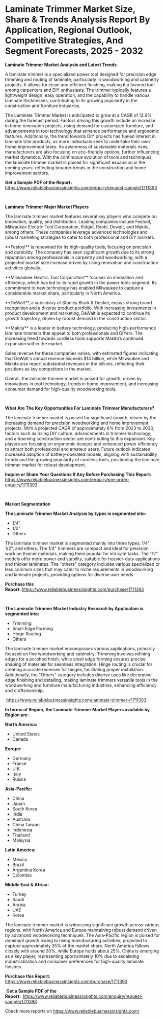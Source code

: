 <p><h1>Laminate Trimmer Market Size, Share & Trends Analysis Report By Application, Regional Outlook, Competitive Strategies, And Segment Forecasts, 2025 - 2032</h1></p><p><strong>Laminate Trimmer Market Analysis and Latest Trends</strong></p>
<p><p>A laminate trimmer is a specialized power tool designed for precision edge trimming and routing of laminate, particularly in woodworking and cabinetry projects. It allows for clean and efficient finishing, making it a favored tool among carpenters and DIY enthusiasts. The trimmer typically features a lightweight design, easy operation, and the capability to handle various laminate thicknesses, contributing to its growing popularity in the construction and furniture industries.</p><p>The Laminate Trimmer Market is anticipated to grow at a CAGR of 12.6% during the forecast period. Factors driving this growth include an increase in home renovation projects, rising demand for customized furniture, and advancements in tool technology that enhance performance and ergonomic features. Additionally, the trend towards DIY projects has fueled interest in laminate trim products, as more individuals seek to undertake their own home improvement tasks. As awareness of sustainable materials rises, manufacturers are also focusing on eco-friendly options, further influencing market dynamics. With the continuous evolution of tools and techniques, the laminate trimmer market is poised for significant expansion in the coming years, reflecting broader trends in the construction and home improvement sectors.</p></p>
<p><strong>Get a Sample PDF of the Report:&nbsp;</strong> <a href="https://www.reliablebusinessinsights.com/enquiry/request-sample/1711393?utm_campaign=3288&utm_medium=2&utm_source=Github&utm_content=ia&utm_term=27032025&utm_id=laminate-trimmer">https://www.reliablebusinessinsights.com/enquiry/request-sample/1711393</a></p>
<p>&nbsp;</p>
<p><strong>Laminate Trimmer Major Market Players</strong></p>
<p><p>The laminate trimmer market features several key players who compete on innovation, quality, and distribution. Leading companies include Festool, Milwaukee Electric Tool Corporation, Ridgid, Ryobi, Dewalt, and Makita, among others. These companies leverage advanced technologies and robust marketing strategies to cater to both professional and DIY markets.</p><p>**Festool** is renowned for its high-quality tools, focusing on precision and durability. The company has seen significant growth due to its strong reputation among professionals in carpentry and woodworking, with a projected market size increase driven by rising renovation and construction activities globally.</p><p>**Milwaukee Electric Tool Corporation** focuses on innovation and efficiency, which has led to its rapid growth in the power tools segment. Its commitment to new technology has enabled Milwaukee to capture a considerable market share, particularly in North America.</p><p>**DeWalt**, a subsidiary of Stanley Black & Decker, enjoys strong brand recognition and a diverse product portfolio. With increasing investments in product development and marketing, DeWalt is expected to continue its growth trajectory, driven by robust demand in the construction sector.</p><p>**Makita** is a leader in battery technology, producing high-performance laminate trimmers that appeal to both professionals and DIYers. The increasing trend towards cordless tools supports Makita’s continued expansion within the market.</p><p>Sales revenue for these companies varies, with estimated figures indicating that DeWalt's annual revenue exceeds $14 billion, while Milwaukee and Makita also report substantial revenues in the billions, reflecting their positions as key competitors in the market.</p><p>Overall, the laminate trimmer market is poised for growth, driven by innovations in tool technology, trends in home improvement, and increasing consumer demand for high-quality woodworking tools.</p></p>
<p>&nbsp;</p>
<p><strong>What Are The Key Opportunities For Laminate Trimmer Manufacturers?</strong></p>
<p><p>The laminate trimmer market is poised for significant growth, driven by the increasing demand for precision woodworking and home improvement projects. With a projected CAGR of approximately 6% from 2023 to 2030, factors such as rising DIY culture, advancements in trimmer technology, and a booming construction sector are contributing to this expansion. Key players are focusing on ergonomic designs and enhanced power efficiency to attract both professional and amateur users. Future outlook indicates increased adoption of battery-operated models, aligning with sustainability trends and the growing popularity of cordless tools, positioning the laminate trimmer market for robust development.</p></p>
<p><strong>Inquire or Share Your Questions If Any Before Purchasing This Report:</strong> <a href="https://www.reliablebusinessinsights.com/enquiry/pre-order-enquiry/1711393?utm_campaign=3288&utm_medium=2&utm_source=Github&utm_content=ia&utm_term=27032025&utm_id=laminate-trimmer">https://www.reliablebusinessinsights.com/enquiry/pre-order-enquiry/1711393</a></p>
<p>&nbsp;</p>
<p><strong>Market Segmentation</strong></p>
<p><strong>The Laminate Trimmer Market Analysis by types is segmented into:</strong></p>
<p><ul><li>1/4"</li><li>1/2"</li><li>Others</li></ul></p>
<p><p>The laminate trimmer market is segmented mainly into three types: 1/4", 1/2", and others. The 1/4" trimmers are compact and ideal for precision work on thinner materials, making them popular for intricate tasks. The 1/2" models offer more power and stability, suitable for heavier-duty applications and thicker laminates. The "others" category includes various specialized or less common sizes that may cater to niche requirements in woodworking and laminate projects, providing options for diverse user needs.</p></p>
<p><strong>Purchase this Report:&nbsp;</strong><a href="https://www.reliablebusinessinsights.com/purchase/1711393?utm_campaign=3288&utm_medium=2&utm_source=Github&utm_content=ia&utm_term=27032025&utm_id=laminate-trimmer">https://www.reliablebusinessinsights.com/purchase/1711393</a></p>
<p>&nbsp;</p>
<p><strong>The Laminate Trimmer Market Industry Research by Application is segmented into:</strong></p>
<p><ul><li>Trimming</li><li>Small Edge Forming</li><li>Hinge Routing</li><li>Others</li></ul></p>
<p><p>The laminate trimmer market encompasses various applications, primarily focused on fine woodworking and cabinetry. Trimming involves refining edges for a polished finish, while small edge forming ensures precise shaping of materials for seamless integration. Hinge routing is crucial for creating accurate recesses for hinges, facilitating proper installation. Additionally, the "Others" category includes diverse uses like decorative edge finishing and detailing, making laminate trimmers versatile tools in the woodworking and furniture manufacturing industries, enhancing efficiency and craftsmanship.</p></p>
<p><a href="https://www.reliablebusinessinsights.com/laminate-trimmer-r1711393?utm_campaign=3288&utm_medium=2&utm_source=Github&utm_content=ia&utm_term=27032025&utm_id=laminate-trimmer">&nbsp;https://www.reliablebusinessinsights.com/laminate-trimmer-r1711393</a></p>
<p><strong>In terms of Region, the Laminate Trimmer Market Players available by Region are:</strong></p>
<p>
    <p> <strong> North America: </strong>
        <ul>
            <li>United States</li>
            <li>Canada</li>
        </ul>
        </p> 
    <p> <strong> Europe: </strong>
        <ul>
            <li>Germany</li>
            <li>France</li>
            <li>U.K.</li>
            <li>Italy</li>
            <li>Russia</li>
        </ul>
        </p> 
    <p> <strong> Asia-Pacific: </strong>
        <ul>
            <li>China</li>
            <li>Japan</li>
            <li>South Korea</li>
            <li>India</li>
            <li>Australia</li>
            <li>China Taiwan</li>
            <li>Indonesia</li>
            <li>Thailand</li>
            <li>Malaysia</li>
        </ul>
        </p> 
    <p> <strong> Latin America: </strong>
        <ul>
            <li>Mexico</li>
            <li>Brazil</li>
            <li>Argentina Korea</li>
            <li>Colombia</li>
        </ul>
        </p> 
    <p> <strong> Middle East & Africa: </strong>
        <ul>
            <li>Turkey</li>
            <li>Saudi</li>
            <li>Arabia</li>
            <li>UAE</li>
            <li>Korea</li>
        </ul>
    </p>
    </p>
<p><p>The laminate trimmer market is witnessing significant growth across various regions, with North America and Europe maintaining robust demand driven by advanced woodworking techniques. The Asia-Pacific region is poised for dominant growth owing to rising manufacturing activities, projected to capture approximately 35% of the market share. North America follows closely with around 30%, while Europe holds about 25%. China is emerging as a key player, representing approximately 10% due to escalating industrialization and consumer preferences for high-quality laminate finishes.</p></p>
<p><strong>Purchase this Report: </strong><a href="https://www.reliablebusinessinsights.com/purchase/1711393?utm_campaign=3288&utm_medium=2&utm_source=Github&utm_content=ia&utm_term=27032025&utm_id=laminate-trimmer">https://www.reliablebusinessinsights.com/purchase/1711393</a></p>
<p>&nbsp;<strong>Get a Sample PDF of the Report:&nbsp;&nbsp;</strong><a href="https://www.reliablebusinessinsights.com/enquiry/request-sample/1711393?utm_campaign=3288&utm_medium=2&utm_source=Github&utm_content=ia&utm_term=27032025&utm_id=laminate-trimmer">https://www.reliablebusinessinsights.com/enquiry/request-sample/1711393</a></p>
<p><strong></strong></p>
<p>Check more reports on <a href="https://www.reliablebusinessinsights.com/?utm_campaign=3288&utm_medium=2&utm_source=Github&utm_content=ia&utm_term=27032025&utm_id=laminate-trimmer">https://www.reliablebusinessinsights.com/</a></p>